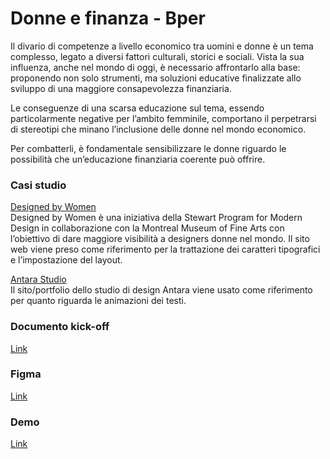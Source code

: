 # Donne e finanza - Bper
Il divario di competenze a livello economico tra uomini e donne è un tema complesso, legato a diversi fattori culturali, storici e sociali. 
Vista la sua influenza, anche nel mondo di oggi, è necessario affrontarlo alla base: proponendo non solo strumenti, ma soluzioni educative finalizzate allo sviluppo di una maggiore consapevolezza finanziaria. 

Le conseguenze di una scarsa educazione sul tema, essendo particolarmente negative per l’ambito femminile, comportano il perpetrarsi di stereotipi che minano l’inclusione delle donne nel mondo economico. 

Per combatterli, è fondamentale sensibilizzare le donne riguardo le possibilità che un’educazione finanziaria coerente può offrire.

### Casi studio
[Designed by Women](https://designedbywomen.org/)<br/>
Designed by Women è una iniziativa della Stewart Program for Modern Design in collaborazione con la Montreal Museum of Fine Arts con l’obiettivo di dare maggiore visibilità a designers donne nel mondo. Il sito web viene preso come riferimento per la trattazione dei caratteri tipografici e l’impostazione del layout.

[Antara Studio](https://antara.studio/about/)<br/>
Il sito/portfolio dello studio di design Antara viene usato come riferimento per quanto riguarda le animazioni dei testi.

### Documento kick-off
[Link](https://docs.google.com/document/d/1ZpOTgrme6rXlzuchiTTL2TnNgJtDckpfo-P7DJxDtoQ/edit?usp=sharing)

### Figma
[Link](https://www.figma.com/file/MK5FlWKCONNRSE6IGyRkes/Donne-e-Finanza)

### Demo
[Link](https://dalkdatatalk.github.io/bper-donne-finanza/)